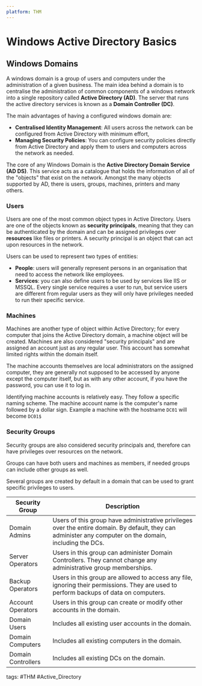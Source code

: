 ```yaml
---
platform: THM
---
```

# Windows Active Directory Basics
## Windows Domains
A windows domain is a group of users and computers under the administration of a given business. The main idea behind a domain is to centralise the administration of common components of a windows network into a single repository called **Active Directory (AD)**. The server that runs the active directory services is known as a **Domain Controller (DC)**.

The main advantages of having a configured windows domain are:
- **Centralised Identity Management**: All users across the network can be configured from Active Directory with minimum effort,
- **Managing Security Policies**: You can configure security policies directly from Active Directory and apply them to users and computers across the network as needed.

The core of any Windows Domain is the **Active Directory Domain Service (AD DS)**. This service acts as a catalogue that holds the information of all of the "objects" that exist on the network. Amongst the many objects supported by AD, there is users, groups, machines, printers and many others.

### Users
Users are one of the most common object types in Active Directory. Users are one of the objects known as **security principals**, meaning that they can be authenticated by the domain and can be assigned privileges over **resources** like files or printers. A security principal is an object that can act upon resources in the network.

Users can be used to represent two types of entities:
- **People**: users will generally represent persons in an organisation that need to access the network like employees.
- **Services**: you can also define users to be used by services like IIS or MSSQL. Every single service requires a user to run, but service users are different from regular users as they will only have privileges needed to run their specific service.

### Machines
Machines are another type of object within Active Directory; for every computer that joins the Active Directory domain, a machine object will be created. Machines are also considered "security principals" and are assigned an account just as any regular user. This account has somewhat limited rights within the domain itself.

The machine accounts themselves are local administrators on the assigned computer, they are generally not supposed to be accessed by anyone except the computer itself, but as with any other account, if you have the password, you can use it to log in.

Identifying machine accounts is relatively easy. They follow a specific naming scheme. The machine account name is the computer's name followed by a dollar sign. Example a machine with the hostname `DC01` will become `DC01$`

### Security Groups
Security groups are also considered security principals and, therefore can have privileges over resources on the network.

Groups can have both users and machines as members, if needed groups can include other groups as well.

Several groups are created by default in a domain that can be used to grant specific privileges to users.

| Security Group     | Description |
| ------------------ | ----------- |
| Domain Admins      | Users of this group have administrative privileges over the entire domain. By default, they can administer any computer on the domain, including the DCs.            |
| Server Operators   | Users in this group can administer Domain Controllers. They cannot change any administrative group memberships.            |
| Backup Operators   | Users in this group are allowed to access any file, ignoring their permissions. They are used to perform backups of data on computers.            |
| Account Operators  | Users in this group can create or modify other accounts in the domain.            |
| Domain Users       | Includes all existing user accounts in the domain.            |
| Domain Computers   | Includes all existing computers in the domain.            |
| Domain Controllers | Includes all existing DCs on the domain.           |


tags: #THM #Active_Directory 